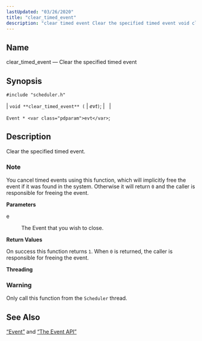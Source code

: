```yaml
---
lastUpdated: "03/26/2020"
title: "clear_timed_event"
description: "clear timed event Clear the specified timed event void clear timed event evt Event evt Clear the specified timed event You cancel timed events using this function which will implicitly free the event if it was found in the system Otherwise it will return 0 and the caller is responsible..."
---
```


<a name="apis.clear_timed_event"></a> 
## Name

clear_timed_event — Clear the specified timed event

## Synopsis

`#include "scheduler.h"`

| `void **clear_timed_event** (` | <var class="pdparam">evt</var>`)`; |   |

`Event * <var class="pdparam">evt</var>`;<a name="idp51887312"></a> 
## Description

Clear the specified timed event.

### Note

You cancel timed events using this function, which will implicitly free the event if it was found in the system. Otherwise it will return `0` and the caller is responsible for freeing the event.

**<a name="idp51890064"></a> Parameters**

<dl class="variablelist">

<dt>e</dt>

<dd>

The Event that you wish to close.

</dd>

</dl>

**<a name="idp51892800"></a> Return Values**

On success this function returns `1`. When `0` is returned, the caller is responsible for freeing the event.

**<a name="idp51894688"></a> Threading**
### Warning

Only call this function from the `Scheduler` thread.

<a name="idp51896992"></a> 
## See Also

[“Event”](/momentum/3/3-api/structs-event) and [“The Event API”](/momentum/3/3-api/arch-primary-apis#arch.event)